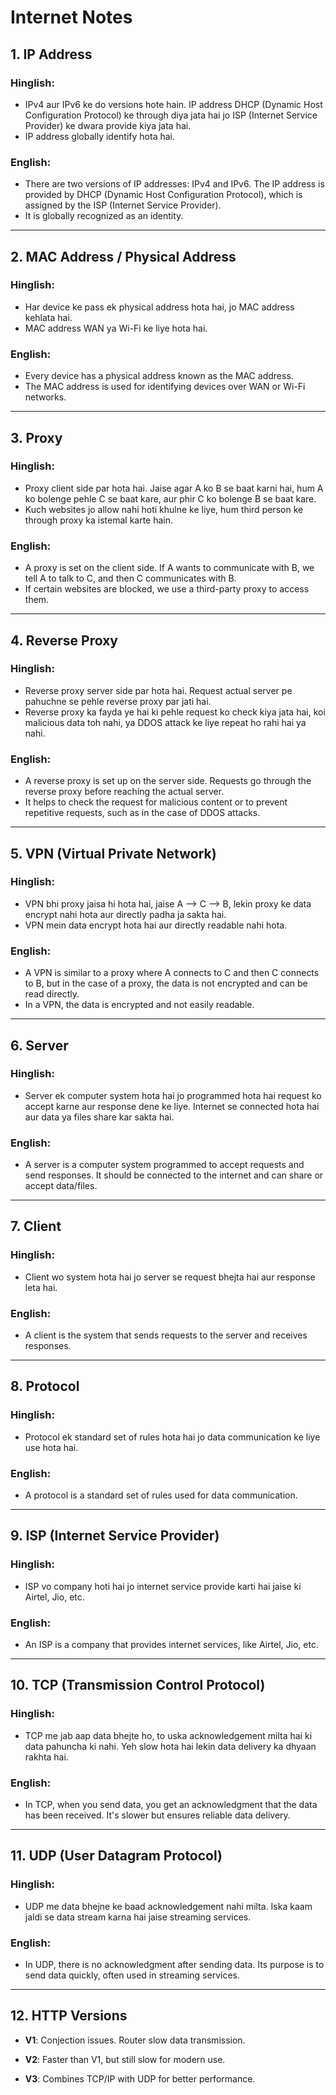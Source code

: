 # Internet Notes

## 1. **IP Address**

### Hinglish:
- IPv4 aur IPv6 ke do versions hote hain. IP address DHCP (Dynamic Host Configuration Protocol) ke through diya jata hai jo ISP (Internet Service Provider) ke dwara provide kiya jata hai.
- IP address globally identify hota hai.

### English:
- There are two versions of IP addresses: IPv4 and IPv6. The IP address is provided by DHCP (Dynamic Host Configuration Protocol), which is assigned by the ISP (Internet Service Provider).
- It is globally recognized as an identity.

---

## 2. **MAC Address / Physical Address**

### Hinglish:
- Har device ke pass ek physical address hota hai, jo MAC address kehlata hai.
- MAC address WAN ya Wi-Fi ke liye hota hai.

### English:
- Every device has a physical address known as the MAC address.
- The MAC address is used for identifying devices over WAN or Wi-Fi networks.

---

## 3. **Proxy**

### Hinglish:
- Proxy client side par hota hai. Jaise agar A ko B se baat karni hai, hum A ko bolenge pehle C se baat kare, aur phir C ko bolenge B se baat kare.
- Kuch websites jo allow nahi hoti khulne ke liye, hum third person ke through proxy ka istemal karte hain.

### English:
- A proxy is set on the client side. If A wants to communicate with B, we tell A to talk to C, and then C communicates with B.
- If certain websites are blocked, we use a third-party proxy to access them.

---

## 4. **Reverse Proxy**

### Hinglish:
- Reverse proxy server side par hota hai. Request actual server pe pahuchne se pehle reverse proxy par jati hai.
- Reverse proxy ka fayda ye hai ki pehle request ko check kiya jata hai, koi malicious data toh nahi, ya DDOS attack ke liye repeat ho rahi hai ya nahi.

### English:
- A reverse proxy is set up on the server side. Requests go through the reverse proxy before reaching the actual server.
- It helps to check the request for malicious content or to prevent repetitive requests, such as in the case of DDOS attacks.

---

## 5. **VPN (Virtual Private Network)**

### Hinglish:
- VPN bhi proxy jaisa hi hota hai, jaise A --> C --> B, lekin proxy ke data encrypt nahi hota aur directly padha ja sakta hai.
- VPN mein data encrypt hota hai aur directly readable nahi hota.

### English:
- A VPN is similar to a proxy where A connects to C and then C connects to B, but in the case of a proxy, the data is not encrypted and can be read directly.
- In a VPN, the data is encrypted and not easily readable.

---

## 6. **Server**

### Hinglish:
- Server ek computer system hota hai jo programmed hota hai request ko accept karne aur response dene ke liye. Internet se connected hota hai aur data ya files share kar sakta hai.

### English:
- A server is a computer system programmed to accept requests and send responses. It should be connected to the internet and can share or accept data/files.

---

## 7. **Client**

### Hinglish:
- Client wo system hota hai jo server se request bhejta hai aur response leta hai.

### English:
- A client is the system that sends requests to the server and receives responses.

---

## 8. **Protocol**

### Hinglish:
- Protocol ek standard set of rules hota hai jo data communication ke liye use hota hai.

### English:
- A protocol is a standard set of rules used for data communication.

---

## 9. **ISP (Internet Service Provider)**

### Hinglish:
- ISP vo company hoti hai jo internet service provide karti hai jaise ki Airtel, Jio, etc.

### English:
- An ISP is a company that provides internet services, like Airtel, Jio, etc.

---

## 10. **TCP (Transmission Control Protocol)**

### Hinglish:
- TCP me jab aap data bhejte ho, to uska acknowledgement milta hai ki data pahuncha ki nahi. Yeh slow hota hai lekin data delivery ka dhyaan rakhta hai.

### English:
- In TCP, when you send data, you get an acknowledgment that the data has been received. It's slower but ensures reliable data delivery.

---

## 11. **UDP (User Datagram Protocol)**

### Hinglish:
- UDP me data bhejne ke baad acknowledgement nahi milta. Iska kaam jaldi se data stream karna hai jaise streaming services.

### English:
- In UDP, there is no acknowledgment after sending data. Its purpose is to send data quickly, often used in streaming services.

---

## 12. **HTTP Versions**

- **V1**: Conjection issues. Router slow data transmission.
  
- **V2**: Faster than V1, but still slow for modern use.

- **V3**: Combines TCP/IP with UDP for better performance.